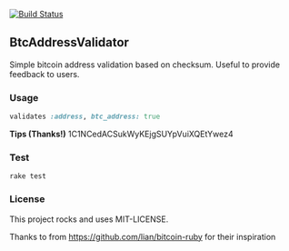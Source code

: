[![Build Status](https://travis-ci.org/elfassy/btc_address_validator.svg)](https://travis-ci.org/elfassy/btc_address_validator)

## BtcAddressValidator
Simple bitcoin address validation based on checksum. Useful to provide feedback to users.

### Usage
```ruby  
validates :address, btc_address: true
```

**Tips (Thanks!)**
1C1NCedACSukWyKEjgSUYpVuiXQEtYwez4

### Test
```
rake test
```

### License
This project rocks and uses MIT-LICENSE.


Thanks to from https://github.com/lian/bitcoin-ruby for their inspiration

